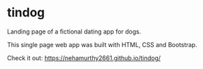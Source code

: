 # tindog
Landing page of a fictional dating app for dogs.

This single page web app was built with HTML, CSS and Bootstrap.


Check it out:  https://nehamurthy2661.github.io/tindog/
